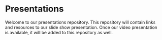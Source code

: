 # Presentations
Welcome to our presentations repository. This repository will contain links and resources to our slide show presentation. Once our video presentation is available, it will be added to this repository as well.

